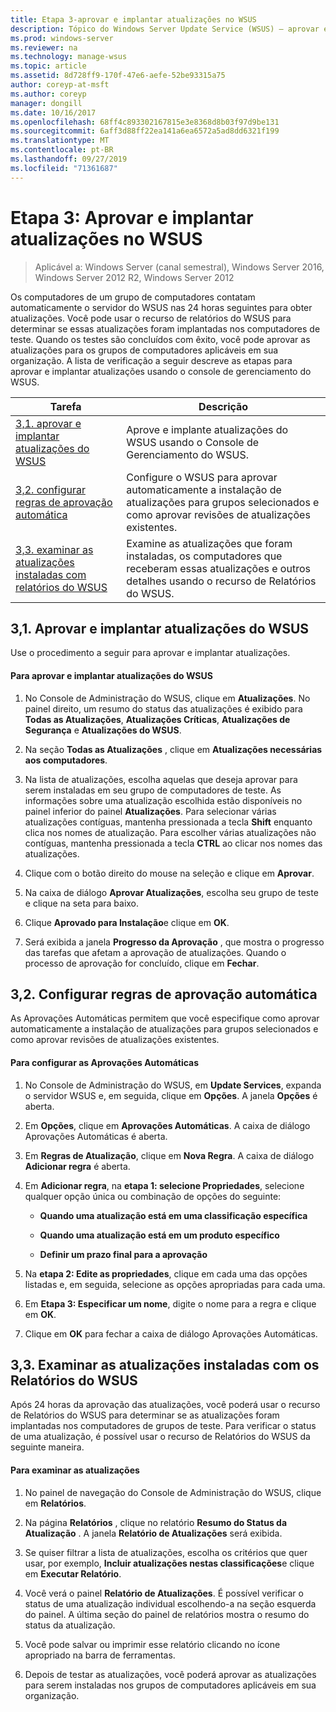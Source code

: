 ```yaml
---
title: Etapa 3-aprovar e implantar atualizações no WSUS
description: Tópico do Windows Server Update Service (WSUS) – aprovar e implantar atualizações no WSUS é a etapa três em um processo de quatro etapas para implantar o WSUS
ms.prod: windows-server
ms.reviewer: na
ms.technology: manage-wsus
ms.topic: article
ms.assetid: 8d728ff9-170f-47e6-aefe-52be93315a75
author: coreyp-at-msft
ms.author: coreyp
manager: dongill
ms.date: 10/16/2017
ms.openlocfilehash: 68ff4c893302167815e3e8368d8b03f97d9be131
ms.sourcegitcommit: 6aff3d88ff22ea141a6ea6572a5ad8dd6321f199
ms.translationtype: MT
ms.contentlocale: pt-BR
ms.lasthandoff: 09/27/2019
ms.locfileid: "71361687"
---
```

# <a name="step-3-approve-and-deploy-updates-in-wsus"></a>Etapa 3: Aprovar e implantar atualizações no WSUS

>Aplicável a: Windows Server (canal semestral), Windows Server 2016, Windows Server 2012 R2, Windows Server 2012

Os computadores de um grupo de computadores contatam automaticamente o servidor do WSUS nas 24 horas seguintes para obter atualizações. Você pode usar o recurso de relatórios do WSUS para determinar se essas atualizações foram implantadas nos computadores de teste. Quando os testes são concluídos com êxito, você pode aprovar as atualizações para os grupos de computadores aplicáveis em sua organização. A lista de verificação a seguir descreve as etapas para aprovar e implantar atualizações usando o console de gerenciamento do WSUS.

|Tarefa|Descrição|
|----|--------|
|[3,1. aprovar e implantar atualizações do WSUS](3-approve-and-deploy-updates-in-wsus.md#BKM_3.1.)|Aprove e implante atualizações do WSUS usando o Console de Gerenciamento do WSUS.|
|[3,2. configurar regras de aprovação automática](3-approve-and-deploy-updates-in-wsus.md#BKM_3.2.a.)|Configure o WSUS para aprovar automaticamente a instalação de atualizações para grupos selecionados e como aprovar revisões de atualizações existentes.|
|[3,3. examinar as atualizações instaladas com relatórios do WSUS](3-approve-and-deploy-updates-in-wsus.md#BKM_3.3.)|Examine as atualizações que foram instaladas, os computadores que receberam essas atualizações e outros detalhes usando o recurso de Relatórios do WSUS.|

## <a name="BKM_3.1."></a>3,1. Aprovar e implantar atualizações do WSUS
Use o procedimento a seguir para aprovar e implantar atualizações.

#### <a name="to-approve-and-deploy-wsus-updates"></a>Para aprovar e implantar atualizações do WSUS

1.  No Console de Administração do WSUS, clique em **Atualizações**. No painel direito, um resumo do status das atualizações é exibido para **Todas as Atualizações**, **Atualizações Críticas**, **Atualizações de Segurança** e **Atualizações do WSUS**.

2.  Na seção **Todas as Atualizações** , clique em **Atualizações necessárias aos computadores**.

3.  Na lista de atualizações, escolha aquelas que deseja aprovar para serem instaladas em seu grupo de computadores de teste. As informações sobre uma atualização escolhida estão disponíveis no painel inferior do painel **Atualizações**. Para selecionar várias atualizações contíguas, mantenha pressionada a tecla **Shift** enquanto clica nos nomes de atualização. Para escolher várias atualizações não contíguas, mantenha pressionada a tecla **CTRL** ao clicar nos nomes das atualizações.

4.  Clique com o botão direito do mouse na seleção e clique em **Aprovar**.

5.  Na caixa de diálogo **Aprovar Atualizações**, escolha seu grupo de teste e clique na seta para baixo.

6.  Clique **Aprovado para Instalação**e clique em **OK**.

7.  Será exibida a janela **Progresso da Aprovação** , que mostra o progresso das tarefas que afetam a aprovação de atualizações. Quando o processo de aprovação for concluído, clique em **Fechar**.

## <a name="BKM_3.2.a."></a>3,2. Configurar regras de aprovação automática
As Aprovações Automáticas permitem que você especifique como aprovar automaticamente a instalação de atualizações para grupos selecionados e como aprovar revisões de atualizações existentes.

#### <a name="to-configure-automatic-approvals"></a>Para configurar as Aprovações Automáticas

1.  No Console de Administração do WSUS, em **Update Services**, expanda o servidor WSUS e, em seguida, clique em **Opções**. A janela **Opções** é aberta.

2.  Em **Opções**, clique em **Aprovações Automáticas**. A caixa de diálogo Aprovações Automáticas é aberta.

3.  Em **Regras de Atualização**, clique em **Nova Regra**. A caixa de diálogo **Adicionar regra** é aberta.

4.  Em **Adicionar regra**, na **etapa 1: selecione Propriedades**, selecione qualquer opção única ou combinação de opções do seguinte:

    -   **Quando uma atualização está em uma classificação específica**

    -   **Quando uma atualização está em um produto específico**

    -   **Definir um prazo final para a aprovação**

5.  Na **etapa 2: Edite as propriedades**, clique em cada uma das opções listadas e, em seguida, selecione as opções apropriadas para cada uma.

6.  Em  **Etapa 3: Especificar um nome**, digite o nome para a regra e clique em **OK**.

7.  Clique em **OK** para fechar a caixa de diálogo Aprovações Automáticas.

## <a name="BKM_3.3."></a>3,3. Examinar as atualizações instaladas com os Relatórios do WSUS
Após 24 horas da aprovação das atualizações, você poderá usar o recurso de Relatórios do WSUS para determinar se as atualizações foram implantadas nos computadores de grupos de teste. Para verificar o status de uma atualização, é possível usar o recurso de Relatórios do WSUS da seguinte maneira.

#### <a name="to-review-updates"></a>Para examinar as atualizações

1.  No painel de navegação do Console de Administração do WSUS, clique em **Relatórios**.

2.  Na página **Relatórios** , clique no relatório **Resumo do Status da Atualização** . A janela **Relatório de Atualizações** será exibida.

3.  Se quiser filtrar a lista de atualizações, escolha os critérios que quer usar, por exemplo, **Incluir atualizações nestas classificações**e clique em **Executar Relatório**.

4.  Você verá o painel **Relatório de Atualizações**. É possível verificar o status de uma atualização individual escolhendo-a na seção esquerda do painel. A última seção do painel de relatórios mostra o resumo do status da atualização.

5.  Você pode salvar ou imprimir esse relatório clicando no ícone apropriado na barra de ferramentas.

6.  Depois de testar as atualizações, você poderá aprovar as atualizações para serem instaladas nos grupos de computadores aplicáveis em sua organização.
